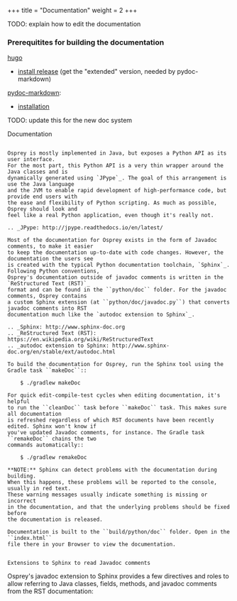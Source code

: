 +++
title = "Documentation"
weight = 2
+++


TODO: explain how to edit the documentation



### Prerequitites for building the documentation

[hugo](https://gohugo.io)
* [install release](https://github.com/gohugoio/hugo/releases)
  (get the "extended" version, needed by pydoc-markdown)

[pydoc-markdown](https://github.com/NiklasRosenstein/pydoc-markdown):
* [installation](https://pydoc-markdown.readthedocs.io/en/latest/docs/getting-started/)



TODO: update this for the new doc system

Documentation
~~~~~~~~~~~~~

Osprey is mostly implemented in Java, but exposes a Python API as its user interface.
For the most part, this Python API is a very thin wrapper around the Java classes and is
dynamically generated using `JPype`_. The goal of this arrangement is use the Java language
and the JVM to enable rapid development of high-performance code, but provide end users with
the ease and flexibility of Python scripting. As much as possible, Osprey should look and
feel like a real Python application, even though it's really not.

.. _JPype: http://jpype.readthedocs.io/en/latest/

Most of the documentation for Osprey exists in the form of Javadoc comments, to make it easier
to keep the documentation up-to-date with code changes. However, the documentation the users see
is created with the typical Python documentation toolchain, `Sphinx`_. Following Python conventions,
Osprey's documentation outside of javadoc comments is written in the `ReStructured Text (RST)`_
format and can be found in the ``python/doc`` folder. For the javadoc comments, Osprey contains
a custom Sphinx extension (at ``python/doc/javadoc.py``) that converts javadoc comments into RST
documentation much like the `autodoc extension to Sphinx`_.

.. _Sphinx: http://www.sphinx-doc.org
.. _ReStructured Text (RST): https://en.wikipedia.org/wiki/ReStructuredText
.. _autodoc extension to Sphinx: http://www.sphinx-doc.org/en/stable/ext/autodoc.html

To build the documentation for Osprey, run the Sphinx tool using the Gradle task ``makeDoc``::

	$ ./gradlew makeDoc

For quick edit-compile-test cycles when editing documentation, it's helpful
to run the ``cleanDoc`` task before ``makeDoc`` task. This makes sure all documentation
is refreshed regardless of which RST documents have been recently edited. Sphinx won't know if
you've updated Javadoc comments, for instance. The Gradle task ``remakeDoc`` chains the two
commands automatically::

    $ ./gradlew remakeDoc

**NOTE:** Sphinx can detect problems with the documentation during building.
When this happens, these problems will be reported to the console, usually in red text.
These warning messages usually indicate something is missing or incorrect
in the documentation, and that the underlying problems should be fixed before
the documentation is released.

Documentation is built to the ``build/python/doc`` folder. Open in the ``index.html``
file there in your Browser to view the documentation.


Extensions to Sphinx to read Javadoc comments
~~~~~~~~~~~~~~~~~~~~~~~~~~~~~~~~~~~~~~~~~~~~~

Osprey's javadoc extension to Sphinx provides a few directives and roles to allow referring to
Java classes, fields, methods, and javadoc comments from the RST documentation:
